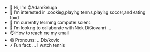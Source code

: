- 👋 Hi, I’m @AdamBeluga
- 👀 I’m interested in .cooking,playing tennis,playing soccer,and eating food
- 🌱 I’m currently learning computer scienc
- 💞️ I’m looking to collaborate with Nick DiGiovanni ...
- 📫 How to reach me my email
- 😄 Pronouns: ...Djo/kovic
- ⚡ Fun fact: ... I watch tennis 

<!---
AdamBeluga/AdamBeluga is a ✨ special ✨ repository because its `README.md` (this file) appears on your GitHub profile.
You can click the Preview link to take a look at your changes.
--->
